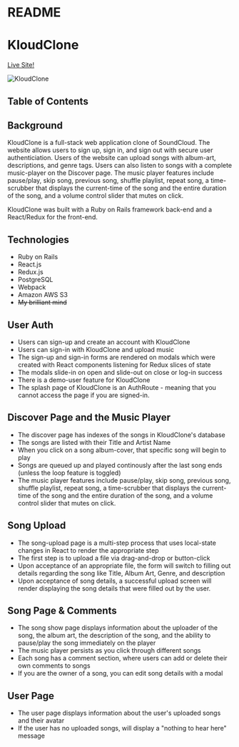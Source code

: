 # README

# KloudClone

[Live Site!](https://kloudclone.herokuapp.com/#/)

![KloudClone](https://user-images.githubusercontent.com/74939594/112639842-1a34ec00-8e17-11eb-8b58-84cdd8270feb.png)

## Table of Contents


## Background
KloudClone is a full-stack web application clone of SoundCloud. The website allows users to sign up, sign in, and sign out with secure user authenticiation. Users of the website can upload songs with album-art, descriptions, and genre tags. Users can also listen to songs with a complete music-player on the Discover page. The music player features include pause/play, skip song, previous song, shuffle playlist, repeat song, a time-scrubber that displays the current-time of the song and the entire duration of the song, and a volume control slider that mutes on click. 

KloudClone was built with a Ruby on Rails framework back-end and a React/Redux for the front-end. 

## Technologies

* Ruby on Rails
* React.js
* Redux.js
* PostgreSQL
* Webpack
* Amazon AWS S3
* ~~My brilliant mind~~


## User Auth

* Users can sign-up and create an account with KloudClone
* Users can sign-in with KloudClone and upload music
* The sign-up and sign-in forms are rendered on modals which were created with React components listening for Redux slices of state
* The modals slide-in on open and slide-out on close or log-in success
* There is a demo-user feature for KloudClone
* The splash page of KloudClone is an AuthRoute - meaning that you cannot access the page if you are signed-in.

## Discover Page and the Music Player

* The discover page has indexes of the songs in KloudClone's database
* The songs are listed with their Title and Artist Name
* When you click on a song album-cover, that specific song will begin to play
* Songs are queued up and played continously after the last song ends (unless the loop feature is toggled)
* The music player features include pause/play, skip song, previous song, shuffle playlist, repeat song, a time-scrubber that displays the current-time of the song and the entire duration of the song, and a volume control slider that mutes on click. 

## Song Upload

* The song-upload page is a multi-step process that uses local-state changes in React to render the appropriate step
* The first step is to upload a file via drag-and-drop or button-click
* Upon acceptance of an appropriate file, the form will switch to filling out details regarding the song like Title, Album Art, Genre, and description
* Upon acceptance of song details, a successful upload screen will render displaying the song details that were filled out by the user.

## Song Page & Comments

* The song show page displays information about the uploader of the song, the album art,  the description of the song, and the ability to pause/play the song immediately on the player
* The music player persists as you click through different songs
* Each song has a comment section, where users can add or delete their own comments to songs
* If you are the owner of a song, you can edit song details with a modal

## User Page

* The user page displays information about the user's uploaded songs and their avatar
* If the user has no uploaded songs, will display a "nothing to hear here" message

